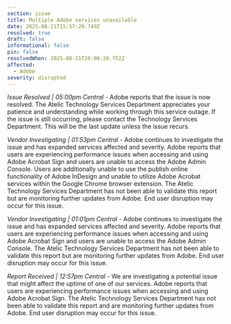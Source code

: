 ```yaml
---
section: issue
title: Multiple Adobe services unavailable
date: 2025-08-21T15:57:20.749Z
resolved: true
draft: false
informational: false
pin: false
resolvedWhen: 2025-08-21T20:00:20.752Z
affected:
  - Adobe
severity: disrupted
---
```

*Issue Resolved | 05:00pm Central* - Adobe reports that the issue is now resolved. The Atelic Technology Services Department appreciates your patience and understanding while working through this service outage. If the issue is still occurring, please contact the Technology Services Department. This will be the last update unless the issue recurs.

*Vendor Investigating | 01:53pm Central* - Adobe continues to investigate the issue and has expanded services affected and severity. Adobe reports that users are experiencing performance issues when accessing and using Adobe Acrobat Sign and users are unable to access the Adobe Admin Console. Users are additionally unable to use the publish online functionality of Adobe InDesign and unable to utilize Adobe Acrobat services within the Google Chrome browser extension. The Atelic Technology Services Department has not been able to validate this report but are monitoring further updates from Adobe. End user disruption may occur for this issue.

*Vendor Investigating | 01:01pm Central* - Adobe continues to investigate the issue and has expanded services affected and severity. Adobe reports that users are experiencing performance issues when accessing and using Adobe Acrobat Sign and users are unable to access the Adobe Admin Console. The Atelic Technology Services Department has not been able to validate this report but are monitoring further updates from Adobe. End user disruption may occur for this issue.

*Report Received | 12:57pm Central* - We are investigating a potential issue that might affect the uptime of one of our services. Adobe reports that users are experiencing performance issues when accessing and using Adobe Acrobat Sign. The Atelic Technology Services Department has not been able to validate this report and are monitoring further updates from Adobe. End user disruption may occur for this issue.